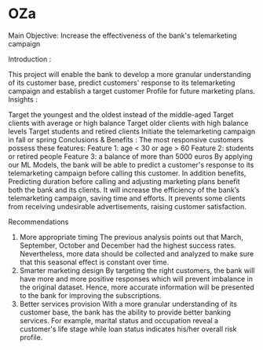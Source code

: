 # OZa
Main Objective: Increase the effectiveness of the bank's telemarketing campaign

Introduction :  

This project will enable the bank to develop a more granular understanding of its customer base, predict customers' response to its telemarketing campaign and establish a target customer Profile for future marketing plans.
Insights :

Target the youngest and the oldest instead of the middle-aged
Target clients with average or high balance
Target older clients with high balance levels
Target students and retired clients
Initiate the telemarketing campaign in fall or spring
Conclusions & Benefits :
The most responsive customers possess these features:
Feature 1: age < 30 or age > 60
Feature 2: students or retired people
Feature 3: a balance of more than 5000 euros
By applying our ML Models, the bank will be able to predict a customer's response to its telemarketing campaign before calling this customer. 
In addition benefits, 
Predicting duration before calling and adjusting marketing plans benefit both the bank and its clients. 
It will increase the efficiency of the bank’s telemarketing campaign, saving time and efforts. 
It prevents some clients from receiving undesirable advertisements, raising customer satisfaction. 
 
 
 
Recommendations
1. More appropriate timing
The previous analysis points out that March, September, October and December had the highest success rates. Nevertheless, more data should be collected and analyzed to make sure that this seasonal effect is constant over time. 
2. Smarter marketing design
By targeting the right customers, the bank will have more and more positive responses which will prevent imbalance in the original dataset. Hence, more accurate information will be presented to the bank for improving the subscriptions. 
3. Better services provision
With a more granular understanding of its customer base, the bank has the ability to provide better banking services. For example, marital status and occupation reveal a customer's life stage while loan status indicates his/her overall risk profile. 
